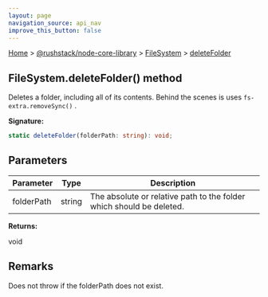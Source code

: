 ```yaml
---
layout: page
navigation_source: api_nav
improve_this_button: false
---
```



[Home](./index.md) &gt; [@rushstack/node-core-library](./node-core-library.md) &gt; [FileSystem](./node-core-library.filesystem.md) &gt; [deleteFolder](./node-core-library.filesystem.deletefolder.md)

## FileSystem.deleteFolder() method

Deletes a folder, including all of its contents. Behind the scenes is uses `fs-extra.removeSync()` .

<b>Signature:</b>

```typescript
static deleteFolder(folderPath: string): void;
```

## Parameters

|  Parameter | Type | Description |
|  --- | --- | --- |
|  folderPath | string | The absolute or relative path to the folder which should be deleted. |

<b>Returns:</b>

void

## Remarks

Does not throw if the folderPath does not exist.
